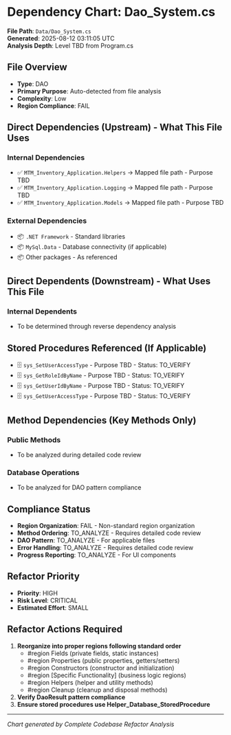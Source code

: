 # Dependency Chart: Dao_System.cs

**File Path**: `Data/Dao_System.cs`  
**Generated**: 2025-08-12 03:11:05 UTC  
**Analysis Depth**: Level TBD from Program.cs  

## File Overview
- **Type**: DAO
- **Primary Purpose**: Auto-detected from file analysis
- **Complexity**: Low
- **Region Compliance**: FAIL

## Direct Dependencies (Upstream) - What This File Uses
### Internal Dependencies
- ✅ `MTM_Inventory_Application.Helpers` → Mapped file path - Purpose TBD
- ✅ `MTM_Inventory_Application.Logging` → Mapped file path - Purpose TBD
- ✅ `MTM_Inventory_Application.Models` → Mapped file path - Purpose TBD

### External Dependencies
- 📦 `.NET Framework` - Standard libraries
- 📦 `MySql.Data` - Database connectivity (if applicable)
- 📦 Other packages - As referenced

## Direct Dependents (Downstream) - What Uses This File  
### Internal Dependents
- To be determined through reverse dependency analysis

## Stored Procedures Referenced (If Applicable)
- 🗄️ `sys_SetUserAccessType` - Purpose TBD - Status: TO_VERIFY
- 🗄️ `sys_GetRoleIdByName` - Purpose TBD - Status: TO_VERIFY
- 🗄️ `sys_GetUserIdByName` - Purpose TBD - Status: TO_VERIFY
- 🗄️ `sys_GetUserAccessType` - Purpose TBD - Status: TO_VERIFY

## Method Dependencies (Key Methods Only)
### Public Methods
- To be analyzed during detailed code review

### Database Operations
- To be analyzed for DAO pattern compliance

## Compliance Status
- **Region Organization**: FAIL - Non-standard region organization
- **Method Ordering**: TO_ANALYZE - Requires detailed code review
- **DAO Pattern**: TO_ANALYZE - For applicable files
- **Error Handling**: TO_ANALYZE - Requires detailed code review
- **Progress Reporting**: TO_ANALYZE - For UI components

## Refactor Priority
- **Priority**: HIGH
- **Risk Level**: CRITICAL
- **Estimated Effort**: SMALL

## Refactor Actions Required
1. **Reorganize into proper regions following standard order**
   - #region Fields (private fields, static instances)
   - #region Properties (public properties, getters/setters)
   - #region Constructors (constructor and initialization)
   - #region [Specific Functionality] (business logic regions)
   - #region Helpers (helper and utility methods)
   - #region Cleanup (cleanup and disposal methods)
2. **Verify DaoResult<T> pattern compliance**
3. **Ensure stored procedures use Helper_Database_StoredProcedure**

---
*Chart generated by Complete Codebase Refactor Analysis*